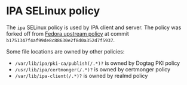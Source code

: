 # IPA SELinux policy

The ``ipa`` SELinux policy is used by IPA client and server. The
policy was forked off from [Fedora upstream policy](https://github.com/fedora-selinux/selinux-policy-contrib)
at commit ``b1751347f4af99de8c88630e2f8d0a352d7f5937``.

Some file locations are owned by other policies:

* ``/var/lib/ipa/pki-ca/publish(/.*)?`` is owned by Dogtag PKI policy
* ``/usr/lib/ipa/certmonger(/.*)?`` is owned by certmonger policy
* ``/var/lib/ipa-client(/.*)?`` is owned by realmd policy
